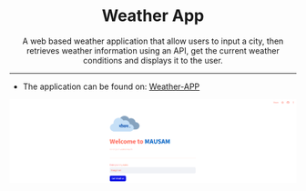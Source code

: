 <h1 align = 'center'>
  Weather App
</h1>

<div align = 'center'>
  A web based weather application that allow users to input a city, then retrieves weather information using an API, get the current weather conditions and displays it to the user.
</div>

______________________________________________________________________________________________

<ul>
  <li>The application can be found on: <a href = 'https://weather-app-mausam.streamlit.app/'>Weather-APP</a> </li>
</li>
</ul>

![demo1](static/images/demo1.png)
